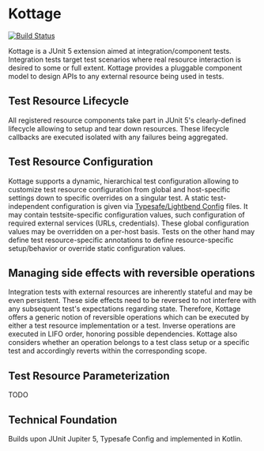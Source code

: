 # Kottage
[![Build Status](https://travis-ci.org/noway1979/kottage.svg?branch=master)](https://travis-ci.org/noway1979/kottage)

Kottage is a JUnit 5 extension aimed at integration/component tests.  Integration tests target test scenarios where real resource interaction is desired to some or full extent.
Kottage provides a pluggable component model to design APIs to any external resource being used in tests.

## Test Resource Lifecycle
All registered resource components take part in JUnit 5's clearly-defined lifecycle allowing to setup and tear down resources. These lifecycle callbacks are executed isolated with any failures being aggregated.

## Test Resource Configuration
Kottage supports a dynamic, hierarchical test configuration allowing to customize test resource configuration from global and host-specific settings down to specific overrides on a singular test.
A static test-independent configuration is given via [Typesafe/Lightbend Config](https://lightbend.github.io/config/) files. It may contain testsite-specific configuration values, such configuration of required external services (URLs, credentials). These global configuration values may be overridden on a per-host basis.
Tests on the other hand may define test resource-specific annotations to define resource-specific setup/behavior or override static configuration values.

## Managing side effects with reversible operations
Integration tests with external resources are inherently stateful and may be even persistent. These side effects need to be reversed to not interfere with any subsequent test's expectations regarding state. Therefore, Kottage offers a generic notion of reversible operations which can be executed by either a test resource implementation or a test. Inverse operations are executed in LIFO order, honoring possible dependencies. Kottage also considers whether an operation belongs to a test class setup or a specific test and accordingly reverts within the corresponding scope.

## Test Resource Parameterization
TODO

## Technical Foundation
Builds upon JUnit Jupiter 5, Typesafe Config and implemented in Kotlin.
